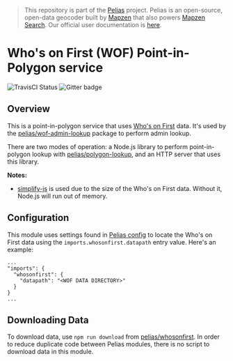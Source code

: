 > This repository is part of the [Pelias](https://github.com/pelias/pelias) project. Pelias is an open-source, open-data geocoder built by [Mapzen](https://www.mapzen.com/) that also powers [Mapzen Search](https://mapzen.com/projects/search). Our official user documentation is [here](https://mapzen.com/documentation/search/).

# Who's on First (WOF) Point-in-Polygon service

![TravisCI Status](https://travis-ci.org/pelias/wof-pip-service.svg)
![Gitter badge](https://camo.githubusercontent.com/35e0282de601f7bfa5336efc0328f196b86eff5f/68747470733a2f2f6261646765732e6769747465722e696d2f70656c6961732f70656c6961732e737667)

## Overview
This is a point-in-polygon service that uses [Who's on First](http://whosonfirst.mapzen.com/)
data. It's used by the [pelias/wof-admin-lookup](https://github.com/pelias/wof-admin-lookup)
package to perform admin lookup.

There are two modes of operation: a Node.js library to perform point-in-polygon
lookup with [pelias/polygon-lookup](https://github.com/pelias/polygon-lookup),
and an HTTP server that uses this library.

__Notes:__
- [simplify-js](https://github.com/mourner/simplify-js) is used due to the size of the Who's on First data. Without it, Node.js will run out of memory.

## Configuration

This module uses settings found in [Pelias config](https://www.npmjs.com/package/pelias-config) to locate the Who's on First data using the `imports.whosonfirst.datapath` entry value.  Here's an example:

```
...
"imports": {
  "whosonfirst": {
    "datapath": "<WOF DATA DIRECTORY>"
  }
}
...
```

## Downloading Data

To download data, use `npm run download` from [pelias/whosonfirst](https://www.npmjs.com/package/pelias-whosonfirst).  In order to reduce duplicate code between Pelias modules, there is no script to download data in this module.  
